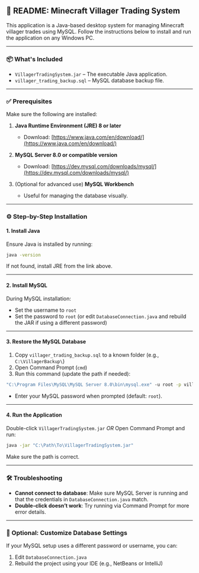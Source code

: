## 📘 README: Minecraft Villager Trading System

This application is a Java-based desktop system for managing Minecraft villager trades using MySQL. Follow the instructions below to install and run the application on any Windows PC.

---

### 📦 What's Included

* `VillagerTradingSystem.jar` – The executable Java application.
* `villager_trading_backup.sql` – MySQL database backup file.

---

### ✅ Prerequisites

Make sure the following are installed:

1. **Java Runtime Environment (JRE) 8 or later**

   * Download: [https://www.java.com/en/download/](https://www.java.com/en/download/)

2. **MySQL Server 8.0 or compatible version**

   * Download: [https://dev.mysql.com/downloads/mysql/](https://dev.mysql.com/downloads/mysql/)

3. (Optional for advanced use) **MySQL Workbench**

   * Useful for managing the database visually.

---

### ⚙️ Step-by-Step Installation

#### 1. **Install Java**

Ensure Java is installed by running:

```cmd
java -version
```

If not found, install JRE from the link above.

---

#### 2. **Install MySQL**

During MySQL installation:

* Set the username to `root`
* Set the password to `root` (or edit `DatabaseConnection.java` and rebuild the JAR if using a different password)

---

#### 3. **Restore the MySQL Database**

1. Copy `villager_trading_backup.sql` to a known folder (e.g., `C:\VillagerBackup\`)
2. Open Command Prompt (`cmd`)
3. Run this command (update the path if needed):

```cmd
"C:\Program Files\MySQL\MySQL Server 8.0\bin\mysql.exe" -u root -p villager_trading_system < "C:\VillagerBackup\villager_trading_backup.sql"
```

* Enter your MySQL password when prompted (default: `root`).

---

#### 4. **Run the Application**

Double-click `VillagerTradingSystem.jar`
*OR*
Open Command Prompt and run:

```cmd
java -jar "C:\Path\To\VillagerTradingSystem.jar"
```

Make sure the path is correct.

---

### 🛠 Troubleshooting

* **Cannot connect to database**: Make sure MySQL Server is running and that the credentials in `DatabaseConnection.java` match.
* **Double-click doesn’t work**: Try running via Command Prompt for more error details.

---

### 📁 Optional: Customize Database Settings

If your MySQL setup uses a different password or username, you can:

1. Edit `DatabaseConnection.java`
2. Rebuild the project using your IDE (e.g., NetBeans or IntelliJ)


